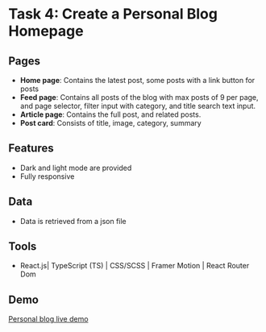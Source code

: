 # Task 4: Create a Personal Blog Homepage

## Pages

- **Home page**: Contains the latest post, some posts with a link button for posts
- **Feed page**: Contains all posts of the blog with max posts of 9 per page, and page selector, filter input with category, and title search text input.
- **Article page**: Contains the full post, and related posts.
- **Post card**: Consists of title, image, category, summary

## Features

- Dark and light mode are provided
- Fully responsive

## Data

- Data is retrieved from a json file

## Tools

- React.js| TypeScript (TS) | CSS/SCSS | Framer Motion | React Router Dom

## Demo

[Personal blog live demo](https://elevvopaths-task-4-personal-blog.vercel.app/)
